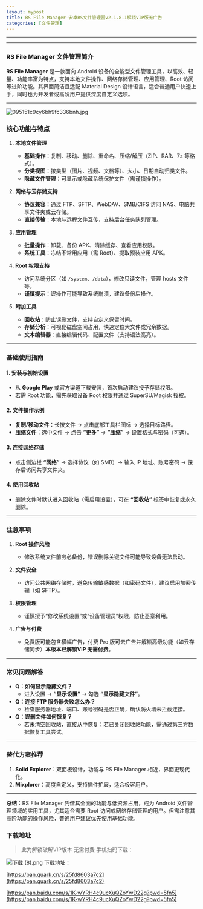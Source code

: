 ```yaml
---
layout: mypost
title: RS File Manager-安卓RS文件管理器v2.1.8.1解锁VIP版无广告
categories: [文件管理]
---
```


---

---

### **RS File Manager 文件管理简介**  
**RS File Manager** 是一款面向 Android 设备的全能型文件管理工具，以高效、轻量、功能丰富为特点，支持本地文件操作、网络存储管理、应用管理、Root 访问等进阶功能。其界面简洁且适配 Material Design 设计语言，适合普通用户快速上手，同时也为开发者或高阶用户提供深度自定义选项。

---
![095151c9cy6bh9fc336bnh.jpg](https://s2.loli.net/2025/03/08/hq27TLul1wpAtcy.jpg)

### **核心功能与特点**  
1. **本地文件管理**  
   - **基础操作**：复制、移动、删除、重命名、压缩/解压（ZIP、RAR、7z 等格式）。  
   - **分类视图**：按类型（图片、视频、文档等）、大小、日期自动归类文件。  
   - **隐藏文件管理**：可显示或隐藏系统保护文件（需谨慎操作）。  

2. **网络与云存储支持**  
   - **协议兼容**：通过 FTP、SFTP、WebDAV、SMB/CIFS 访问 NAS、电脑共享文件夹或云存储。  
   - **直接传输**：本地与远程文件互传，支持后台任务队列管理。  

3. **应用管理**  
   - **批量操作**：卸载、备份 APK、清除缓存、查看应用权限。  
   - **系统工具**：冻结不常用应用（需 Root）、提取预装应用 APK。  

4. **Root 权限支持**  
   - 访问系统分区（如 `/system`、`/data`），修改只读文件，管理 hosts 文件等。  
   - **谨慎提示**：误操作可能导致系统崩溃，建议备份后操作。  

5. **附加工具**  
   - **回收站**：防止误删文件，支持自定义保留时间。  
   - **存储分析**：可视化磁盘空间占用，快速定位大文件或冗余数据。  
   - **文本编辑器**：直接编辑代码、配置文件（支持语法高亮）。  

---

### **基础使用指南**  
#### 1. **安装与初始设置**  
   - 从 **Google Play** 或官方渠道下载安装，首次启动建议授予存储权限。  
   - 若需 Root 功能，需先获取设备 Root 权限并通过 SuperSU/Magisk 授权。  

#### 2. **文件操作示例**  
   - **复制/移动文件**：长按文件 → 点击底部工具栏图标 → 选择目标路径。  
   - **压缩文件**：选中文件 → 点击 **“更多”** → **“压缩”** → 设置格式与密码（可选）。  

#### 3. **连接网络存储**  
   - 点击侧边栏 **“网络”** → 选择协议（如 SMB）→ 输入 IP 地址、账号密码 → 保存后访问共享文件夹。  

#### 4. **使用回收站**  
   - 删除文件时默认进入回收站（需启用设置），可在 **“回收站”** 标签中恢复或永久删除。  

---

### **注意事项**  
1. **Root 操作风险**  
   - 修改系统文件前务必备份，错误删除关键文件可能导致设备无法启动。  

2. **文件安全**  
   - 访问公共网络存储时，避免传输敏感数据（如密码文件），建议启用加密传输（如 SFTP）。  

3. **权限管理**  
   - 谨慎授予“修改系统设置”或“设备管理员”权限，防止恶意利用。  

4. **广告与付费**  
   - 免费版可能包含横幅广告，付费 Pro 版可去广告并解锁高级功能（如云存储同步）**本版本已解锁VIP 无需付费**。  

---

### **常见问题解答**  
- **Q：如何显示隐藏文件？**  
  - 进入设置 → **“显示设置”** → 勾选 **“显示隐藏文件”**。  
- **Q：连接 FTP 服务器失败怎么办？**  
  - 检查服务器地址、端口、账号密码是否正确，确认防火墙未拦截连接。  
- **Q：误删文件如何恢复？**  
  - 若未清空回收站，直接从中恢复；若已关闭回收站功能，需通过第三方数据恢复工具尝试。  

---

### **替代方案推荐**  
1. **Solid Explorer**：双面板设计，功能与 RS File Manager 相近，界面更现代化。  
2. **Mixplorer**：高度自定义，支持插件扩展，适合极客用户。  

---

**总结**：RS File Manager 凭借其全面的功能与低资源占用，成为 Android 文件管理领域的实用工具，尤其适合需要 Root 访问或网络存储管理的用户。但需注意其高阶功能的操作风险，普通用户建议优先使用基础功能。


### **下载地址**  

> 此为解锁破解VIP版本 无需付费
手机扫码下载：

![下载 (8).png](https://s2.loli.net/2025/03/08/tZRVmwl85LFr1BJ.png)
下载地址：

[https://pan.quark.cn/s/25fd8603a7c2](https://pan.quark.cn/s/25fd8603a7c2)

[https://pan.baidu.com/s/1K-wYRH4c9ucXuQZoYwD22g?pwd=5fn5](https://pan.baidu.com/s/1K-wYRH4c9ucXuQZoYwD22g?pwd=5fn5)
